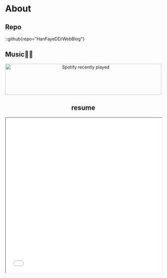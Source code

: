 # About
## Repo
::github{repo="HanFayeDD/WebBlog"}
## Music🎵🎶
<div align="center">
  <a href="https://open.spotify.com/user/31thjodcb3ipykdvan6hysnvva4y">
    <img src="https://spotify-recently-played-readme.vercel.app/api?user=31thjodcb3ipykdvan6hysnvva4y&count=3&unique=true" alt="Spotify recently played"  width="100%" height="100"/>
  </a>

## resume
<iframe src="/buaa.pdf" width="100%" height="500"></iframe>

</div>